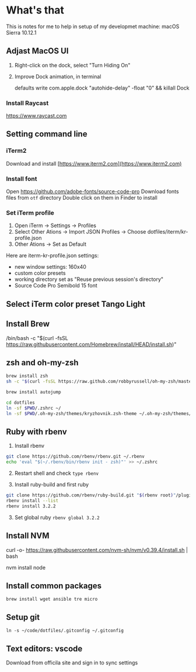 # What's that

This is notes for me to help in setup of my developmet machine: macOS Sierra 10.12.1

## Adjast MacOS UI

1. Right-click on the dock, select "Turn Hiding On"
2. Improve Dock animation, in terminal

    defaults write com.apple.dock "autohide-delay" -float "0" && killall Dock

### Install Raycast

https://www.raycast.com

## Setting command line

### iTerm2

Download and install [https://www.iterm2.com](https://www.iterm2.com)

### Install font

Open https://github.com/adobe-fonts/source-code-pro
Download fonts files from `otf` directory
Double click on them in Finder to install

### Set iTerm profile

1. Open iTerm -> Settings -> Profiles
2. Select Other Ations -> Import JSON Profiles -> Choose dotfiles/iterm/kr-profile.json
4. Other Ations -> Set as Default

Here are iterm-kr-profile.json settings:

- new window settings: 160x40
- custom color presets
- working directory set as "Reuse previous session's directory"
- Source Code Pro Semibold 15 font

## Select iTerm color preset Tango Light

## Install Brew

/bin/bash -c "$(curl -fsSL https://raw.githubusercontent.com/Homebrew/install/HEAD/install.sh)"

## zsh and oh-my-zsh

```sh
brew install zsh
sh -c "$(curl -fsSL https://raw.github.com/robbyrussell/oh-my-zsh/master/tools/install.sh)"

brew install autojump

cd dotfiles
ln -sf $PWD/.zshrc ~/
ln -sf $PWD/.oh-my-zsh/themes/kryzhovnik.zsh-theme ~/.oh-my-zsh/themes/
```

## Ruby with rbenv

1. Install rbenv

```sh
git clone https://github.com/rbenv/rbenv.git ~/.rbenv
echo 'eval "$(~/.rbenv/bin/rbenv init - zsh)"' >> ~/.zshrc
```

2. Restart shell and check `type rbenv`

3. Install ruby-build and first ruby

```sh
git clone https://github.com/rbenv/ruby-build.git "$(rbenv root)"/plugins/ruby-build
rbenv install --list
rbenv install 3.2.2
```

3. Set global ruby `rbenv global 3.2.2`

## Install NVM

curl -o- https://raw.githubusercontent.com/nvm-sh/nvm/v0.39.4/install.sh | bash

nvm install node

## Install common packages

`brew install wget ansible tre micro`

## Setup git

`ln -s ~/code/dotfiles/.gitconfig ~/.gitconfig`

## Text editors: vscode

Download from officila site and sign in to sync settings

